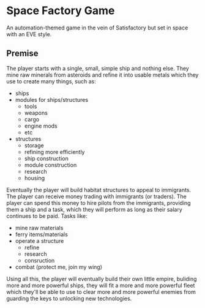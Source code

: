 # Space Factory Game

An automation-themed game in the vein of Satisfactory but set in space with an EVE style.

## Premise

The player starts with a single, small, simple ship and nothing else. They mine raw
minerals from asteroids and refine it into usable metals which they use to create many
things, such as:

- ships
- modules for ships/structures
    - tools
    - weapons
    - cargo
    - engine mods
    - etc
- structures
    - storage
    - refining more efficiently
    - ship construction
    - module construction
    - research
    - housing

Eventually the player will build habitat structures to appeal to immigrants. The player
can receive money trading with immigrants (or traders). The player can spend this money
to hire pilots from the immigrants, providing them a ship and a task, which they will
perform as long as their salary continues to be paid. Tasks like:

- mine raw materials
- ferry items/materials
- operate a structure
    - refine
    - research
    - consruction
- combat (protect me, join my wing)

Using all this, the player will eventually build their own little empire, buliding more
and more powerful ships, they will fit a more and more powerful fleet which they'll be
able to use to clear more and more powerful enemies from guarding the keys to unlocking
new technologies.


